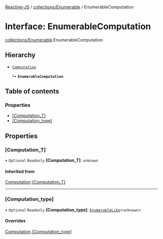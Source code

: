 [Reactive-JS](../README.md) / [collections/Enumerable](../modules/collections_Enumerable.md) / EnumerableComputation

# Interface: EnumerableComputation

[collections/Enumerable](../modules/collections_Enumerable.md).EnumerableComputation

## Hierarchy

- [`Computation`](computations.Computation.md)

  ↳ **`EnumerableComputation`**

## Table of contents

### Properties

- [[Computation\_T]](collections_Enumerable.EnumerableComputation.md#[computation_t])
- [[Computation\_type]](collections_Enumerable.EnumerableComputation.md#[computation_type])

## Properties

### [Computation\_T]

• `Optional` `Readonly` **[Computation\_T]**: `unknown`

#### Inherited from

[Computation](computations.Computation.md).[[Computation_T]](computations.Computation.md#[computation_t])

___

### [Computation\_type]

• `Optional` `Readonly` **[Computation\_type]**: [`EnumerableLike`](collections.EnumerableLike.md)<`unknown`\>

#### Overrides

[Computation](computations.Computation.md).[[Computation_type]](computations.Computation.md#[computation_type])

